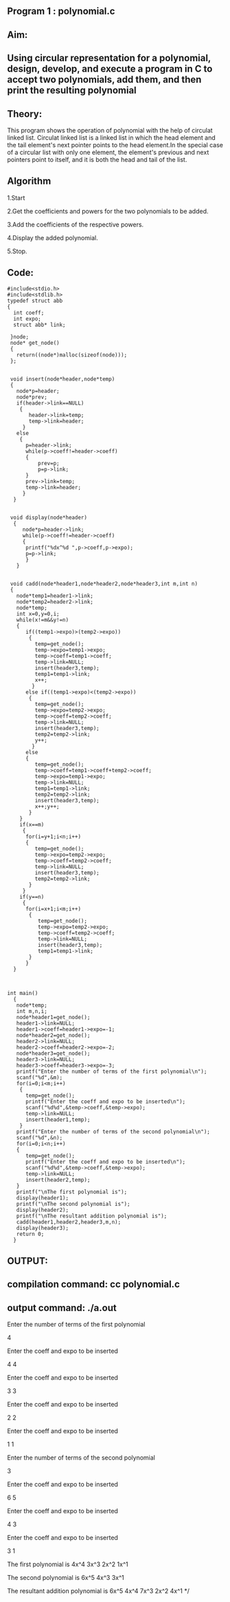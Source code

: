 ## Program 1 : polynomial.c
## Aim:
## Using circular representation for a polynomial, design, develop, and execute a program in C to accept two polynomials, add them, and then print the resulting polynomial

## Theory: 
This program shows the operation of polynomial with the help of circulat linked list. Circulat linked list is a linked list in which the head element and the tail element's next pointer points to the head element.In the special case of a circular list with only one element, the element's previous and next pointers point to itself, and it is both the head and tail of the list. 

## Algorithm

1.Start

2.Get the coefficients and powers for the two polynomials to be added.
 
3.Add the coefficients of the respective powers.
 
4.Display the added polynomial.

5.Stop.
 
## Code:

    #include<stdio.h>
    #include<stdlib.h>
    typedef struct abb
    {
      int coeff;
      int expo;
      struct abb* link;

     }node;
     node* get_node()
     {
       return((node*)malloc(sizeof(node)));
     };


     void insert(node*header,node*temp)
     {
       node*p=header;
       node*prev;
       if(header->link==NULL)
        {
           header->link=temp;
           temp->link=header;
         }
       else
        {
          p=header->link;
          while(p->coeff!=header->coeff)
          {
              prev=p;
              p=p->link;
          }
          prev->link=temp;
          temp->link=header;
         }
      }


     void display(node*header)
      {
         node*p=header->link;
         while(p->coeff!=header->coeff)
         {
          printf("%dx^%d ",p->coeff,p->expo);
          p=p->link;
          }
       }


     void cadd(node*header1,node*header2,node*header3,int m,int n)
     {
       node*temp1=header1->link;
       node*temp2=header2->link;
       node*temp;
       int x=0,y=0,i;
       while(x!=m&&y!=n)
       {
          if((temp1->expo)>(temp2->expo))
           {
             temp=get_node();
             temp->expo=temp1->expo;
             temp->coeff=temp1->coeff;
             temp->link=NULL;
             insert(header3,temp);
             temp1=temp1->link;
             x++;
            }
          else if((temp1->expo)<(temp2->expo))
           {
             temp=get_node();
             temp->expo=temp2->expo;
             temp->coeff=temp2->coeff;
             temp->link=NULL;
             insert(header3,temp);
             temp2=temp2->link;
             y++;
            }
          else
          {
             temp=get_node();
             temp->coeff=temp1->coeff+temp2->coeff;
             temp->expo=temp1->expo;
             temp->link=NULL;
             temp1=temp1->link;
             temp2=temp2->link;
             insert(header3,temp);
             x++;y++;
           }
        }
        if(x==m)
         {
          for(i=y+1;i<n;i++)
          {
             temp=get_node();
             temp->expo=temp2->expo;
             temp->coeff=temp2->coeff;
             temp->link=NULL;
             insert(header3,temp);
             temp2=temp2->link;
           }
         }
        if(y==n)
         {
          for(i=x+1;i<m;i++)
           {
              temp=get_node();
              temp->expo=temp2->expo;
              temp->coeff=temp2->coeff;
              temp->link=NULL;
              insert(header3,temp);
              temp1=temp1->link;
           } 
          }
      }
    


    int main()
      {
       node*temp;
       int m,n,i;
       node*header1=get_node();
       header1->link=NULL;
       header1->coeff=header1->expo=-1;
       node*header2=get_node();
       header2->link=NULL;
       header2->coeff=header2->expo=-2;
       node*header3=get_node();
       header3->link=NULL;
       header3->coeff=header3->expo=-3;
       printf("Enter the number of terms of the first polynomial\n");
       scanf("%d",&m);
       for(i=0;i<m;i++)
        {
          temp=get_node();
          printf("Enter the coeff and expo to be inserted\n");
          scanf("%d%d",&temp->coeff,&temp->expo);
          temp->link=NULL;
          insert(header1,temp);
        } 
       printf("Enter the number of terms of the second polynomial\n");
       scanf("%d",&n);
       for(i=0;i<n;i++)
       {
          temp=get_node();
          printf("Enter the coeff and expo to be inserted\n");
          scanf("%d%d",&temp->coeff,&temp->expo);
          temp->link=NULL;
          insert(header2,temp);
       }
       printf("\nThe first polynomial is");
       display(header1);
       printf("\nThe second polynomial is");
       display(header2);
       printf("\nThe resultant addition polynomial is");
       cadd(header1,header2,header3,m,n);
       display(header3);
       return 0;
      }


## OUTPUT:
## compilation command: cc polynomial.c
## output command: ./a.out

Enter the number of terms of the first polynomial

4

Enter the coeff and expo to be inserted

4 4

Enter the coeff and expo to be inserted

3 3

Enter the coeff and expo to be inserted

2 2

Enter the coeff and expo to be inserted

1 1

Enter the number of terms of the second polynomial

3

Enter the coeff and expo to be inserted

6 5

Enter the coeff and expo to be inserted

4 3

Enter the coeff and expo to be inserted

3 1

The first polynomial is 4x^4 3x^3 2x^2 1x^1

The second polynomial is 6x^5 4x^3 3x^1

The resultant addition polynomial is 6x^5 4x^4 7x^3 2x^2 4x^1 */


